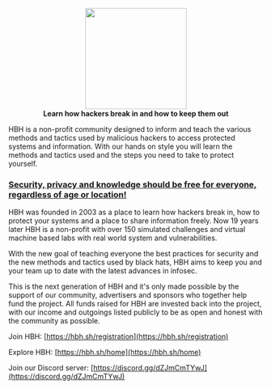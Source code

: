 <p align="center">
    <img height="200px;" width="200px;" src="https://hbh.sh/assets/images/hbh-logo.png">
    <br><b>Learn how hackers break in and how to keep them out</b>
</p>

<p>HBH is a non-profit community designed to inform and teach the various methods and tactics used by malicious hackers to access protected systems and information. With our hands on style you will learn the methods and tactics used and the steps you need to take to protect yourself.</p>

<h3><ins>Security, privacy and knowledge should be free for everyone, regardless of age or location!</ins></h3>

HBH was founded in 2003 as a place to learn how hackers break in, how to protect your systems and a place to share information freely. Now 19 years later HBH is a non-profit with over 150 simulated challenges and virtual machine based labs with real world system and vulnerabilities.

With the new goal of teaching everyone the best practices for security and the new methods and tactics used by black hats, HBH aims to keep you and your team up to date with the latest advances in infosec.

This is the next generation of HBH and it's only made possible by the support of our community, advertisers and sponsors who together help fund the project. All funds raised for HBH are invested back into the project, with our income and outgoings listed publicly to be as open and honest with the community as possible.</p>

Join HBH: [https://hbh.sh/registration](https://hbh.sh/registration)

Explore HBH: [https://hbh.sh/home](https://hbh.sh/home) 

Join our Discord server: [https://discord.gg/dZJmCmTYwJ](https://discord.gg/dZJmCmTYwJ)


